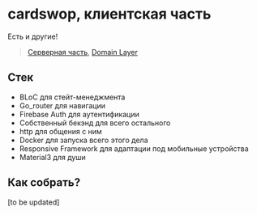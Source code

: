 # cardswop, клиентская часть 

Есть и другие!
> [Серверная часть](https://github.com/qoeru/cardswop-server), [Domain Layer](https://github.com/qoeru/cardswop-shared)

## Стек 
- BLoC для стейт-менеджмента
- Go_router для навигации
- Firebase Auth для аутентификации
- Собственный бекэнд для всего остального
- http для общения с ним
- Docker для запуска всего этого дела
- Responsive Framework для адаптации под мобильные устройства
- Material3 для души

## Как собрать?

[to be updated]
